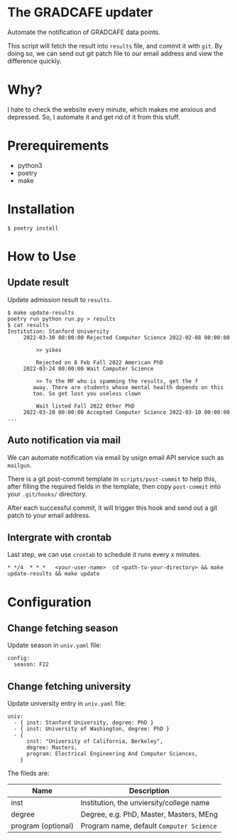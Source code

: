 The GRADCAFE updater
====================

Automate the notification of GRADCAFE data points.

This script will fetch the result into `results` file, and
commit it with `git`. By doing so, we can send out git patch file
to our email address and view the difference quickly.

# Why?

I hate to check the website every minute, which makes me anxious and depressed.
So, I automate it and get rid of it from this stuff.


# Prerequirements

- python3
- poetry
- make


# Installation

```
$ poetry install
```

# How to Use

## Update result

Update admission result to `results`.

```
$ make update-results
poetry run python run.py > results
$ cat results
Institution: Stanford University
	 2022-03-30 00:00:00 Rejected Computer Science 2022-02-08 00:00:00

		 >> yikes

		 Rejected on 8 Feb Fall 2022 American PhD
	 2022-03-24 00:00:00 Wait Computer Science

		 >> To the MF who is spamming the results, get the f
		away. There are students whose mental health depends on this
		too. So get lost you useless clown

		 Wait listed Fall 2022 Other PhD
	 2022-03-20 00:00:00 Accepted Computer Science 2022-03-10 00:00:00
...
```

## Auto notification via mail

We can automate notification via email by usign email API service such as `mailgun`.

There is a git post-commit template in `scripts/post-commit` to help this,
after filling the required fields in the template, then copy `post-commit` into
your `.git/hooks/` directory.

After each successful commit, it will trigger this hook and send out
a git patch to your email address.


## Intergrate with crontab

Last step, we can use `crontab` to schedule it runs every x minutes.


```
* */4  * * *   <your-user-name>  cd <path-to-your-directory> && make update-results && make update
```

# Configuration

## Change fetching season

Update season in `univ.yaml` file:

```
config:
  season: F22
```

## Change fetching university

Update university entry in `univ.yaml` file:

```
univ:
  - { inst: Stanford University, degree: PhD }
  - { inst: University of Washington, degree: PhD }
  - {
      inst: "University of California, Berkeley",
      degree: Masters,
      program: Electrical Engineering And Computer Sciences,
    }
```

The fileds are:

| Name | Description |
| ---- | ----------- |
| inst | Institution, the unviersity/college name |
| degree | Degree, e.g. PhD, Master, Masters, MEng |
| program (optional) | Program name, default `Computer Science` |

